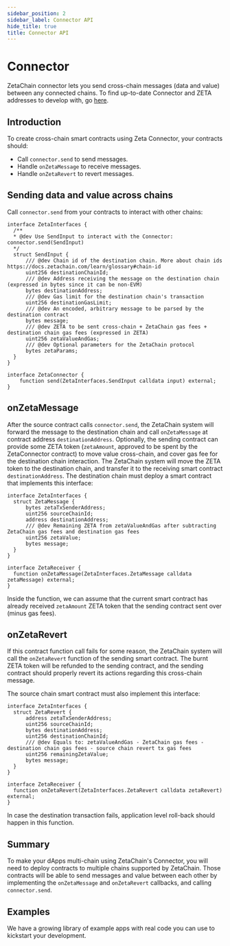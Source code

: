 ```yaml
---
sidebar_position: 2
sidebar_label: Connector API
hide_title: true
title: Connector API
---
```


# Connector

ZetaChain connector lets you send cross-chain messages (data and value) between
any connected chains. To find up-to-date Connector and ZETA addresses to develop
with, go [here](/reference/testnet).

## Introduction

To create cross-chain smart contracts using Zeta Connector, your contracts
should:

- Call `connector.send` to send messages.
- Handle `onZetaMessage` to receive messages.
- Handle `onZetaRevert` to revert messages.

## Sending data and value across chains

Call `connector.send` from your contracts to interact with other chains:

```solidity
interface ZetaInterfaces {
  /**
  * @dev Use SendInput to interact with the Connector: connector.send(SendInput)
  */
  struct SendInput {
      /// @dev Chain id of the destination chain. More about chain ids https://docs.zetachain.com/learn/glossary#chain-id
      uint256 destinationChainId;
      /// @dev Address receiving the message on the destination chain (expressed in bytes since it can be non-EVM)
      bytes destinationAddress;
      /// @dev Gas limit for the destination chain's transaction
      uint256 destinationGasLimit;
      /// @dev An encoded, arbitrary message to be parsed by the destination contract
      bytes message;
      /// @dev ZETA to be sent cross-chain + ZetaChain gas fees + destination chain gas fees (expressed in ZETA)
      uint256 zetaValueAndGas;
      /// @dev Optional parameters for the ZetaChain protocol
      bytes zetaParams;
  }
}

interface ZetaConnector {
    function send(ZetaInterfaces.SendInput calldata input) external;
}
```

## onZetaMessage

After the source contract calls `connector.send`, the ZetaChain system will
forward the message to the destination chain and call `onZetaMessage` at
contract address `destinationAddress`. Optionally, the sending contract can
provide some ZETA token (`zetaAmount`, approved to be spent by the ZetaConnector
contract) to move value cross-chain, and cover gas fee for the destination chain
interaction. The ZetaChain system will move the ZETA token to the destination
chain, and transfer it to the receiving smart contract `destinationAddress`. The
destination chain must deploy a smart contract that implements this interface:

```solidity
interface ZetaInterfaces {
  struct ZetaMessage {
      bytes zetaTxSenderAddress;
      uint256 sourceChainId;
      address destinationAddress;
      /// @dev Remaining ZETA from zetaValueAndGas after subtracting ZetaChain gas fees and destination gas fees
      uint256 zetaValue;
      bytes message;
  }
}

interface ZetaReceiver {
  function onZetaMessage(ZetaInterfaces.ZetaMessage calldata zetaMessage) external;
}
```

Inside the function, we can assume that the current smart contract has already
received `zetaAmount` ZETA token that the sending contract sent over (minus gas
fees).

## onZetaRevert

If this contract function call fails for some reason, the ZetaChain system will
call the `onZetaRevert` function of the sending smart contract. The burnt ZETA
token will be refunded to the sending contract, and the sending contract should
properly revert its actions regarding this cross-chain message.

The source chain smart contract must also implement this interface:

```solidity
interface ZetaInterfaces {
  struct ZetaRevert {
      address zetaTxSenderAddress;
      uint256 sourceChainId;
      bytes destinationAddress;
      uint256 destinationChainId;
      /// @dev Equals to: zetaValueAndGas - ZetaChain gas fees - destination chain gas fees - source chain revert tx gas fees
      uint256 remainingZetaValue;
      bytes message;
  }
}

interface ZetaReceiver {
  function onZetaRevert(ZetaInterfaces.ZetaRevert calldata zetaRevert) external;
}
```

In case the destination transaction fails, application level roll-back should
happen in this function.

## Summary

To make your dApps multi-chain using ZetaChain's Connector, you will need to
deploy contracts to multiple chains supported by ZetaChain. Those contracts will
be able to send messages and value between each other by implementing the
`onZetaMessage` and `onZetaRevert` callbacks, and calling `connector.send`.

## Examples

We have a growing library of example apps with real code you can use to
kickstart your development.
